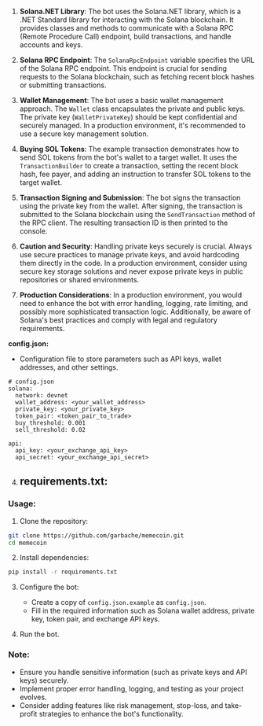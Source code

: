 1. **Solana.NET Library**: The bot uses the Solana.NET library, which is a .NET Standard library for interacting with the Solana blockchain. It provides classes and methods to communicate with a Solana RPC (Remote Procedure Call) endpoint, build transactions, and handle accounts and keys.

2. **Solana RPC Endpoint**: The `SolanaRpcEndpoint` variable specifies the URL of the Solana RPC endpoint. This endpoint is crucial for sending requests to the Solana blockchain, such as fetching recent block hashes or submitting transactions.

3. **Wallet Management**: The bot uses a basic wallet management approach. The `Wallet` class encapsulates the private and public keys. The private key (`WalletPrivateKey`) should be kept confidential and securely managed. In a production environment, it's recommended to use a secure key management solution.

4. **Buying SOL Tokens**: The example transaction demonstrates how to send SOL tokens from the bot's wallet to a target wallet. It uses the `TransactionBuilder` to create a transaction, setting the recent block hash, fee payer, and adding an instruction to transfer SOL tokens to the target wallet.

5. **Transaction Signing and Submission**: The bot signs the transaction using the private key from the wallet. After signing, the transaction is submitted to the Solana blockchain using the `SendTransaction` method of the RPC client. The resulting transaction ID is then printed to the console.

6. **Caution and Security**: Handling private keys securely is crucial. Always use secure practices to manage private keys, and avoid hardcoding them directly in the code. In a production environment, consider using secure key storage solutions and never expose private keys in public repositories or shared environments.

7. **Production Considerations**: In a production environment, you would need to enhance the bot with error handling, logging, rate limiting, and possibly more sophisticated transaction logic. Additionally, be aware of Solana's best practices and comply with legal and regulatory requirements.


 **config.json:**
   - Configuration file to store parameters such as API keys, wallet addresses, and other settings.

```
# config.json
solana:
  network: devnet
  wallet_address: <your_wallet_address>
  private_key: <your_private_key>
  token_pair: <token_pair_to_trade>
  buy_threshold: 0.001
  sell_threshold: 0.02

api:
  api_key: <your_exchange_api_key>
  api_secret: <your_exchange_api_secret>
```

4. **requirements.txt:**
   -
### Usage:

1. Clone the repository:

```bash
git clone https://github.com/garbache/memecoin.git
cd memecoin
```

2. Install dependencies:

```bash
pip install -r requirements.txt
```

3. Configure the bot:

   - Create a copy of `config.json.example` as `config.json`.
   - Fill in the required information such as Solana wallet address, private key, token pair, and exchange API keys.

4. Run the bot.


### Note:

- Ensure you handle sensitive information (such as private keys and API keys) securely.
- Implement proper error handling, logging, and testing as your project evolves.
- Consider adding features like risk management, stop-loss, and take-profit strategies to enhance the bot's functionality.

